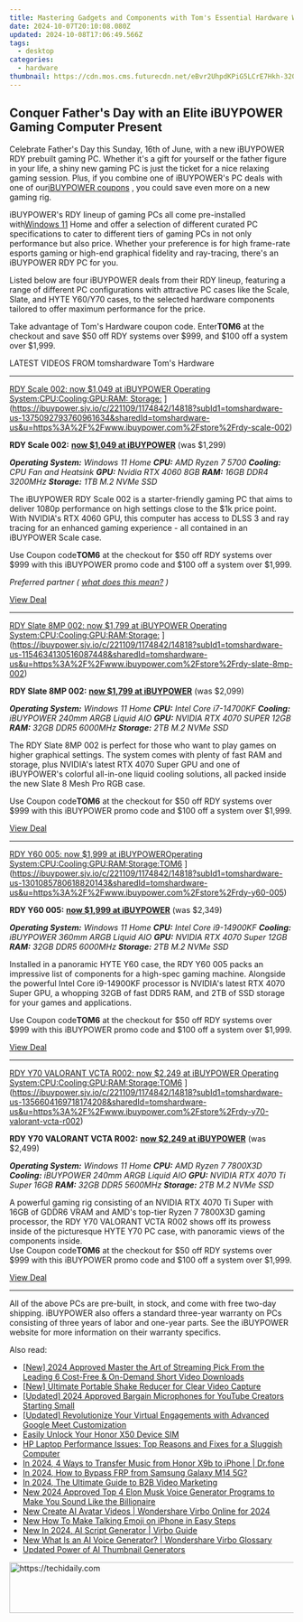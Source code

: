 ```yaml
---
title: Mastering Gadgets and Components with Tom's Essential Hardware Wisdom
date: 2024-10-07T20:10:08.080Z
updated: 2024-10-08T17:06:49.566Z
tags:
  - desktop
categories:
  - hardware
thumbnail: https://cdn.mos.cms.futurecdn.net/eBvr2UhpdKPiG5LCrE7Hkh-320-80.png
---
```


## Conquer Father's Day with an Elite iBUYPOWER Gaming Computer Present

Celebrate Father's Day this Sunday, 16th of June, with a new iBUYPOWER RDY prebuilt gaming PC. Whether it's a gift for yourself or the father figure in your life, a shiny new gaming PC is just the ticket for a nice relaxing gaming session. Plus, if you combine one of iBUYPOWER's PC deals with one of our[iBUYPOWER coupons](https://www.tomshardware.com/coupons/ibuypower.com) , you could save even more on a new gaming rig.

 iBUYPOWER's RDY lineup of gaming PCs all come pre-installed with[Windows 11](https://www.tomshardware.com/tag/windows-11) Home and offer a selection of different curated PC specifications to cater to different tiers of gaming PCs in not only performance but also price. Whether your preference is for high frame-rate esports gaming or high-end graphical fidelity and ray-tracing, there's an iBUYPOWER RDY PC for you.

 Listed below are four iBUYPOWER deals from their RDY lineup, featuring a range of different PC configurations with attractive PC cases like the Scale, Slate, and HYTE Y60/Y70 cases, to the selected hardware components tailored to offer maximum performance for the price.

 Take advantage of Tom's Hardware coupon code. Enter**TOM6** at the checkout and save $50 off RDY systems over $999, and $100 off a system over $1,999.

 LATEST VIDEOS FROM tomshardware Tom's Hardware

---

[RDY Scale 002: now $1,049 at iBUYPOWER Operating System:CPU:Cooling:GPU:RAM: Storage:](https://cdn.mos.cms.futurecdn.net/kafXA68LSRYUcqThNHARP-200-100.png "RDY Scale 002: now $1,049 at iBUYPOWER Operating System:CPU:Cooling:GPU:RAM: Storage:") ](https://ibuypower.sjv.io/c/221109/1174842/14818?subId1=tomshardware-us-1375092793760961634&sharedId=tomshardware-us&u=https%3A%2F%2Fwww.ibuypower.com%2Fstore%2Frdy-scale-002)

**RDY Scale 002:** [**now $1,049 at iBUYPOWER**](https://ibuypower.sjv.io/c/221109/1174842/14818?subId1=tomshardware-us-5961545191021418413&sharedId=tomshardware-us&u=https%3A%2F%2Fwww.ibuypower.com%2Fstore%2Frdy-scale-002) (was $1,299)  
  
_**Operating System:**_   _Windows 11 Home_
_**CPU:**_   _AMD Ryzen 7 5700_
_**Cooling:**_   _CPU Fan and Heatsink_
_**GPU:**_   _Nvidia RTX 4060 8GB_
_**RAM:**_   _16GB DDR4 3200MHz_
_**Storage:**_ _1TB M.2 NVMe SSD_
  
 The iBUYPOWER RDY Scale 002 is a starter-friendly gaming PC that aims to deliver 1080p performance on high settings close to the $1k price point. With NVIDIA's RTX 4060 GPU, this computer has access to DLSS 3 and ray tracing for an enhanced gaming experience - all contained in an iBUYPOWER Scale case.

 Use Coupon code**TOM6** at the checkout for $50 off RDY systems over $999 with this iBUYPOWER promo code and $100 off a system over $1,999.

_Preferred partner (_ [_what does this mean?_](https://www.tomshardware.com/news/content-funding-on-tomshardware) _)_

[View Deal](https://ibuypower.sjv.io/c/221109/1174842/14818?subId1=tomshardware-us-1375092793760961634&sharedId=tomshardware-us&u=https%3A%2F%2Fwww.ibuypower.com%2Fstore%2Frdy-scale-002)

---

[RDY Slate 8MP 002: now $1,799 at iBUYPOWER Operating System:CPU:Cooling:GPU:RAM:Storage:](https://cdn.mos.cms.futurecdn.net/P8aaVwEcxF5f5NpEjEYFBV-200-100.png "RDY Slate 8MP 002: now $1,799 at iBUYPOWER Operating System:CPU:Cooling:GPU:RAM:Storage:") ](https://ibuypower.sjv.io/c/221109/1174842/14818?subId1=tomshardware-us-1154634130516087448&sharedId=tomshardware-us&u=https%3A%2F%2Fwww.ibuypower.com%2Fstore%2Frdy-slate-8mp-002)

**RDY Slate 8MP 002:** [**now $1,799 at iBUYPOWER**](https://ibuypower.sjv.io/c/221109/1174842/14818?subId1=tomshardware-us-8697976940300502047&sharedId=tomshardware-us&u=https%3A%2F%2Fwww.ibuypower.com%2Fstore%2Frdy-slate-8mp-002) (was $2,099)  
  
_**Operating System:**_   _Windows 11 Home_
_**CPU:**_   _Intel Core i7-14700KF_
_**Cooling:**_   _iBUYPOWER 240mm ARGB Liquid AIO_
_**GPU:**_   _NVIDIA RTX 4070 SUPER 12GB_
_**RAM:**_   _32GB DDR5 6000MHz_
_**Storage:**_ _2TB M.2 NVMe SSD_
  
 The RDY Slate 8MP 002 is perfect for those who want to play games on higher graphical settings. The system comes with plenty of fast RAM and storage, plus NVIDIA's latest RTX 4070 Super GPU and one of iBUYPOWER's colorful all-in-one liquid cooling solutions, all packed inside the new Slate 8 Mesh Pro RGB case.

 Use Coupon code**TOM6** at the checkout for $50 off RDY systems over $999 with this iBUYPOWER promo code and $100 off a system over $1,999.

[View Deal](https://ibuypower.sjv.io/c/221109/1174842/14818?subId1=tomshardware-us-1154634130516087448&sharedId=tomshardware-us&u=https%3A%2F%2Fwww.ibuypower.com%2Fstore%2Frdy-slate-8mp-002)

---

[RDY Y60 005: now $1,999 at iBUYPOWEROperating System:CPU:Cooling:GPU:RAM:Storage:TOM6](https://cdn.mos.cms.futurecdn.net/R3cT4dGdGDKDun6VTMy7Pn-200-100.png "RDY Y60 005: now $1,999 at iBUYPOWEROperating System:CPU:Cooling:GPU:RAM:Storage:TOM6") ](https://ibuypower.sjv.io/c/221109/1174842/14818?subId1=tomshardware-us-1301085780618820143&sharedId=tomshardware-us&u=https%3A%2F%2Fwww.ibuypower.com%2Fstore%2Frdy-y60-005)

**RDY Y60 005:** [**now $1,999 at iBUYPOWER**](https://ibuypower.sjv.io/c/221109/1174842/14818?subId1=tomshardware-us-6641024846917061315&sharedId=tomshardware-us&u=https%3A%2F%2Fwww.ibuypower.com%2Fstore%2Frdy-y60-005) (was $2,349)  
  
_**Operating System:**_   _Windows 11 Home_
_**CPU:**_   _Intel Core i9-14900KF_
_**Cooling:**_   _iBUYPOWER 360mm ARGB Liquid AIO_
_**GPU:**_   _NVIDIA RTX 4070 Super 12GB_
_**RAM:**_   _32GB DDR5 6000MHz_
_**Storage:**_   _2TB M.2 NVMe SSD_
  
 Installed in a panoramic HYTE Y60 case, the RDY Y60 005 packs an impressive list of components for a high-spec gaming machine. Alongside the powerful Intel Core i9-14900KF processor is NVIDIA's latest RTX 4070 Super GPU, a whopping 32GB of fast DDR5 RAM, and 2TB of SSD storage for your games and applications.  
  
 Use Coupon code**TOM6** at the checkout for $50 off RDY systems over $999 with this iBUYPOWER promo code and $100 off a system over $1,999.

[View Deal](https://ibuypower.sjv.io/c/221109/1174842/14818?subId1=tomshardware-us-1301085780618820143&sharedId=tomshardware-us&u=https%3A%2F%2Fwww.ibuypower.com%2Fstore%2Frdy-y60-005)

---

[RDY Y70 VALORANT VCTA R002: now $2,249 at iBUYPOWER Operating System:CPU:Cooling:GPU:RAM:Storage:TOM6](https://cdn.mos.cms.futurecdn.net/EEtfwWSaugpSkTSDqAg49F-200-100.png "RDY Y70 VALORANT VCTA R002: now $2,249 at iBUYPOWER Operating System:CPU:Cooling:GPU:RAM:Storage:TOM6") ](https://ibuypower.sjv.io/c/221109/1174842/14818?subId1=tomshardware-us-1356604169718174208&sharedId=tomshardware-us&u=https%3A%2F%2Fwww.ibuypower.com%2Fstore%2Frdy-y70-valorant-vcta-r002)

**RDY Y70 VALORANT VCTA R002:** [**now $2,249 at iBUYPOWER**](https://ibuypower.sjv.io/c/221109/1174842/14818?subId1=tomshardware-us-9562696186418049829&sharedId=tomshardware-us&u=https%3A%2F%2Fwww.ibuypower.com%2Fstore%2Frdy-y70-valorant-vcta-r002)  (was $2,499)  
  
_**Operating System:**_   _Windows 11 Home_
_**CPU:**_   _AMD Ryzen 7 7800X3D_
_**Cooling:**_   _iBUYPOWER 240mm ARGB Liquid AIO_
_**GPU:**_   _NVIDIA RTX 4070 Ti Super 16GB_
_**RAM:**_   _32GB DDR5 5600MHz_
_**Storage:**_   _2TB M.2 NVMe SSD_
  
 A powerful gaming rig consisting of an NVIDIA RTX 4070 Ti Super with 16GB of GDDR6 VRAM and AMD's top-tier Ryzen 7 7800X3D gaming processor, the RDY Y70 VALORANT VCTA R002 shows off its prowess inside of the picturesque HYTE Y70 PC case, with panoramic views of the components inside.  
 Use Coupon code**TOM6** at the checkout for $50 off RDY systems over $999 with this iBUYPOWER promo code and $100 off a system over $1,999.

[View Deal](https://ibuypower.sjv.io/c/221109/1174842/14818?subId1=tomshardware-us-1356604169718174208&sharedId=tomshardware-us&u=https%3A%2F%2Fwww.ibuypower.com%2Fstore%2Frdy-y70-valorant-vcta-r002)

---

 All of the above PCs are pre-built, in stock, and come with free two-day shipping. iBUYPOWER also offers a standard three-year warranty on PCs consisting of three years of labor and one-year parts. See the iBUYPOWER website for more information on their warranty specifics.

<ins class="adsbygoogle"
     style="display:block"
     data-ad-format="autorelaxed"
     data-ad-client="ca-pub-7571918770474297"
     data-ad-slot="1223367746"></ins>

<ins class="adsbygoogle"
     style="display:block"
     data-ad-client="ca-pub-7571918770474297"
     data-ad-slot="8358498916"
     data-ad-format="auto"
     data-full-width-responsive="true"></ins>

<span class="atpl-alsoreadstyle">Also read:</span>
<div><ul>
<li><a href="https://youtube-webster.techidaily.com/024-approved-master-the-art-of-streaming-pick-from-the-leading-6-cost-free-and-on-demand-short-video-downloads/"><u>[New] 2024 Approved Master the Art of Streaming Pick From the Leading 6 Cost-Free & On-Demand Short Video Downloads</u></a></li>
<li><a href="https://article-helps.techidaily.com/new-ultimate-portable-shake-reducer-for-clear-video-capture/"><u>[New] Ultimate Portable Shake Reducer for Clear Video Capture</u></a></li>
<li><a href="https://youtube-blog.techidaily.com/ed-2024-approved-bargain-microphones-for-youtube-creators-starting-small/"><u>[Updated] 2024 Approved Bargain Microphones for YouTube Creators Starting Small</u></a></li>
<li><a href="https://screen-sharing-recording.techidaily.com/updated-revolutionize-your-virtual-engagements-with-advanced-google-meet-customization/"><u>[Updated] Revolutionize Your Virtual Engagements with Advanced Google Meet Customization</u></a></li>
<li><a href="https://sim-unlock.techidaily.com/easily-unlock-your-honor-x50-device-sim-by-drfone-android/"><u>Easily Unlock Your Honor X50 Device SIM</u></a></li>
<li><a href="https://tech-renaissance.techidaily.com/hp-laptop-performance-issues-top-reasons-and-fixes-for-a-sluggish-computer/"><u>HP Laptop Performance Issues: Top Reasons and Fixes for a Sluggish Computer</u></a></li>
<li><a href="https://android-transfer.techidaily.com/in-2024-4-ways-to-transfer-music-from-honor-x9b-to-iphone-drfone-by-drfone-transfer-from-android-transfer-from-android/"><u>In 2024, 4 Ways to Transfer Music from Honor X9b to iPhone | Dr.fone</u></a></li>
<li><a href="https://android-frp.techidaily.com/in-2024-how-to-bypass-frp-from-samsung-galaxy-m14-5g-by-drfone-android/"><u>In 2024, How to Bypass FRP from Samsung Galaxy M14 5G?</u></a></li>
<li><a href="https://ai-voice-clone.techidaily.com/in-2024-the-ultimate-guide-to-b2b-video-marketing/"><u>In 2024, The Ultimate Guide to B2B Video Marketing</u></a></li>
<li><a href="https://ai-voice-clone.techidaily.com/new-2024-approved-top-4-elon-musk-voice-generator-programs-to-make-you-sound-like-the-billionaire/"><u>New 2024 Approved Top 4 Elon Musk Voice Generator Programs to Make You Sound Like the Billionaire</u></a></li>
<li><a href="https://ai-voice-clone.techidaily.com/new-create-ai-avatar-videos-wondershare-virbo-online-for-2024/"><u>New Create AI Avatar Videos | Wondershare Virbo Online for 2024</u></a></li>
<li><a href="https://ai-voice-clone.techidaily.com/new-how-to-make-talking-emoji-on-iphone-in-easy-steps/"><u>New How To Make Talking Emoji on iPhone in Easy Steps</u></a></li>
<li><a href="https://ai-voice-clone.techidaily.com/new-in-2024-ai-script-generator-virbo-guide/"><u>New In 2024, AI Script Generator | Virbo Guide</u></a></li>
<li><a href="https://ai-voice-clone.techidaily.com/new-what-is-an-ai-voice-generator-wondershare-virbo-glossary/"><u>New What Is an AI Voice Generator? | Wondershare Virbo Glossary</u></a></li>
<li><a href="https://ai-voice-clone.techidaily.com/updated-power-of-ai-thumbnail-generators/"><u>Updated Power of AI Thumbnail Generators</u></a></li>
</ul></div>

<!-- affiliate ads begin -->
<a href="https://aligracehair.sjv.io/c/5597632/2006946/19272" target="_top" id="2006946">
  <img src="//a.impactradius-go.com/display-ad/19272-2006946" border="0" alt="https://techidaily.com" width="728" height="90"/>
</a>
<img height="0" width="0" src="https://aligracehair.sjv.io/i/5597632/2006946/19272" style="position:absolute;visibility:hidden;" border="0" />
<!-- affiliate ads end -->

